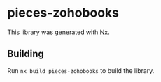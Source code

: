 # pieces-zohobooks

This library was generated with [Nx](https://nx.dev).

## Building

Run `nx build pieces-zohobooks` to build the library.
